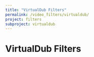 ```yaml
---
title: "VirtualDub Filters"
permalink: /video_filters/virtualdub/
project: filters
subproject: virtualdub
---
```

# VirtualDub Filters
